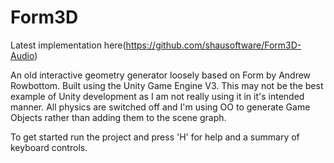 # Form3D
Latest implementation here(https://github.com/shausoftware/Form3D-Audio)

An old interactive geometry generator loosely based on Form by Andrew Rowbottom. Built using the Unity Game Engine V3. This may not be the best example of Unity development as I am not really using it in it's intended manner. All physics are switched off and I'm using OO to generate Game Objects rather than adding them to the scene graph.

To get started run the project and press 'H' for help and a summary of keyboard controls.
